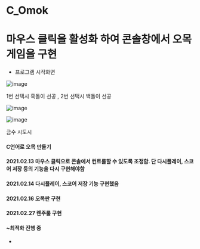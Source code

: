 # C_Omok
# 마우스 클릭을 활성화 하여 콘솔창에서 오목게임을 구현
- 프로그램 시작화면
<!--Line-->


![image](https://user-images.githubusercontent.com/68563167/109393559-d361ec80-7965-11eb-9e34-f3960d630e90.png)
<!--Line-->
1번 선택시 흑돌이 선공 , 2번 선택시 백돌이 선공
<!--Line-->
![image](https://user-images.githubusercontent.com/68563167/109393690-8c282b80-7966-11eb-9437-69616aaa506f.png)

![image](https://user-images.githubusercontent.com/68563167/109393708-b1b53500-7966-11eb-8912-9bbe275c79af.png)
<!--Line-->
금수 시도시
<!--Line-->


#### C언어로 오목 만들기	 
#### 2021.02.13 마우스 클릭으로 콘솔에서 컨트롤할 수 있도록 조정함. 단 다시플레이, 스코어 저장 등의 기능을 다시 구현해야함
#### 2021.02.14 다시플레이, 스코어 저장 기능 구현했음 
#### 2021.02.16 오목판 구현
#### 2021.02.27 렌주룰 구현 
#### ~최적화 진행 중 
-

